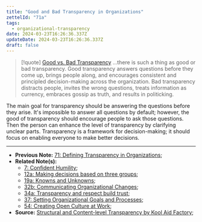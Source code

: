 ```yaml
---
title: "Good and Bad Transparency in Organizations"
zettelId: "71a"
tags:
  - organizational-transparency
date: 2024-03-23T16:26:36.337Z
updateDate: 2024-03-23T16:26:36.337Z
draft: false
---
```


> [!quote] [Good vs. Bad Transparency](https://koolaidfactory.com/structural-transparency-vs-content-level-transparency/)
>...there is such a thing as good or bad transparency. Good transparency answers questions before they come up, brings people along, and encourages consistent and principled decision-making across the organization. Bad transparency distracts people, invites the wrong questions, treats information as currency, embraces gossip as truth, and results in politicking.

The main goal for transparency should be answering the questions before they arise. It's impossible to answer all questions by default; however, the good of transparency should encourage people to ask those questions. Then the person can enhance the level of transparency by clarifying unclear parts. Transparency is a framework for decision-making; it should focus on enabling everyone to make better decisions.

---

- **Previous Note:** [71: Defining Transparency in Organizations](/notes/71/);
- **Related Note(s):**
  - [7: Confident Humility](/notes/7/);
  - [12a: Making decisions based on three groups](/notes/12a/);
  - [19a: Knowns and Unknowns](/notes/19a/);
  - [32b: Communicating Organizational Changes](/notes/32b/);
  - [34a: Transparency and respect build trust](/notes/34a/);
  - [37: Setting Organizational Goals and Processes](/notes/37/);
  - [54: Creating Open Culture at Work](/notes/54/);
- **Source:** [Structural and Content-level Transparency by Kool Aid Factory](https://koolaidfactory.com/structural-transparency-vs-content-level-transparency/);
